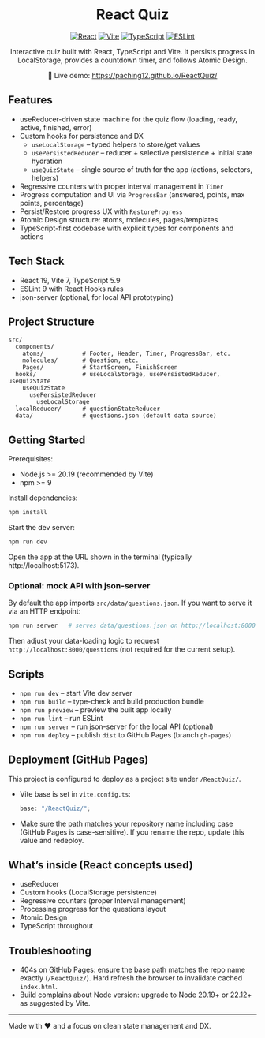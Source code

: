 <div align="center">

# React Quiz

[![React](https://img.shields.io/badge/React-19.1.1-61DAFB?logo=react&logoColor=white)](https://react.dev)
[![Vite](https://img.shields.io/badge/Vite-7.1.7-646CFF?logo=vite&logoColor=white)](https://vite.dev)
[![TypeScript](https://img.shields.io/badge/TypeScript-5.9.3-3178C6?logo=typescript&logoColor=white)](https://www.typescriptlang.org)
[![ESLint](https://img.shields.io/badge/ESLint-9.36.0-4B32C3?logo=eslint&logoColor=white)](https://eslint.org)

Interactive quiz built with React, TypeScript and Vite. It persists progress in LocalStorage, provides a countdown timer, and follows Atomic Design.

🔗 Live demo: https://paching12.github.io/ReactQuiz/

</div>

## Features

- useReducer-driven state machine for the quiz flow (loading, ready, active, finished, error)
- Custom hooks for persistence and DX
  - `useLocalStorage` – typed helpers to store/get values
  - `usePersistedReducer` – reducer + selective persistence + initial state hydration
  - `useQuizState` – single source of truth for the app (actions, selectors, helpers)
- Regressive counters with proper interval management in `Timer`
- Progress computation and UI via `ProgressBar` (answered, points, max points, percentage)
- Persist/Restore progress UX with `RestoreProgress`
- Atomic Design structure: atoms, molecules, pages/templates
- TypeScript-first codebase with explicit types for components and actions

## Tech Stack

- React 19, Vite 7, TypeScript 5.9
- ESLint 9 with React Hooks rules
- json-server (optional, for local API prototyping)

## Project Structure

```
src/
  components/
    atoms/           # Footer, Header, Timer, ProgressBar, etc.
    molecules/       # Question, etc.
    Pages/           # StartScreen, FinishScreen
  hooks/             # useLocalStorage, usePersistedReducer, useQuizState
    useQuizState
      usePersistedReducer
        useLocalStorage
  localReducer/      # questionStateReducer
  data/              # questions.json (default data source)
```

## Getting Started

Prerequisites:

- Node.js >= 20.19 (recommended by Vite)
- npm >= 9

Install dependencies:

```powershell
npm install
```

Start the dev server:

```powershell
npm run dev
```

Open the app at the URL shown in the terminal (typically http://localhost:5173).

### Optional: mock API with json-server

By default the app imports `src/data/questions.json`. If you want to serve it via an HTTP endpoint:

```powershell
npm run server   # serves data/questions.json on http://localhost:8000
```

Then adjust your data-loading logic to request `http://localhost:8000/questions` (not required for the current setup).

## Scripts

- `npm run dev` – start Vite dev server
- `npm run build` – type-check and build production bundle
- `npm run preview` – preview the built app locally
- `npm run lint` – run ESLint
- `npm run server` – run json-server for the local API (optional)
- `npm run deploy` – publish `dist` to GitHub Pages (branch `gh-pages`)

## Deployment (GitHub Pages)

This project is configured to deploy as a project site under `/ReactQuiz/`.

- Vite base is set in `vite.config.ts`:
  ```ts
  base: "/ReactQuiz/";
  ```
- Make sure the path matches your repository name including case (GitHub Pages is case-sensitive). If you rename the repo, update this value and redeploy.

## What’s inside (React concepts used)

- useReducer
- Custom hooks (LocalStorage persistence)
- Regressive counters (proper Interval management)
- Processing progress for the questions layout
- Atomic Design
- TypeScript throughout

## Troubleshooting

- 404s on GitHub Pages: ensure the base path matches the repo name exactly (`/ReactQuiz/`). Hard refresh the browser to invalidate cached `index.html`.
- Build complains about Node version: upgrade to Node 20.19+ or 22.12+ as suggested by Vite.

---

Made with ❤️ and a focus on clean state management and DX.
